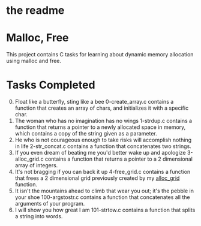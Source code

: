 # the readme
# Malloc, Free
This project contains C tasks for learning about dynamic memory allocation using malloc and free.

# Tasks Completed
 0. Float like a butterfly, sting like a bee
0-create_array.c contains a function that creates an array of chars, and initializes it with a specific char.
 1. The woman who has no imagination has no wings
1-strdup.c contains a function that returns a pointer to a newly allocated space in memory, which contains a copy of the string given as a parameter.
 2. He who is not courageous enough to take risks will accomplish nothing in life
2-str_concat.c contains a function that concatenates two strings.
 3. If you even dream of beating me you'd better wake up and apologize
3-alloc_grid.c contains a function that returns a pointer to a 2 dimensional array of integers.
 4. It's not bragging if you can back it up
4-free_grid.c contains a function that frees a 2 dimensional grid previously created by my [alloc_grid](3-alloc_grid.c) function.
 5. It isn't the mountains ahead to climb that wear you out; it's the pebble in your shoe
100-argstostr.c contains a function that concatenates all the arguments of your program.
 6. I will show you how great I am
101-strtow.c contains a function that splits a string into words.
